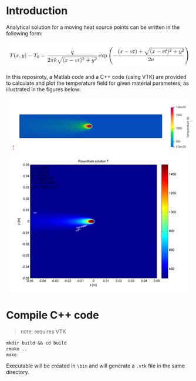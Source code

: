 # Introduction

Analytical solution for a moving heat source points can be written in the following form:

![equation](figures/equation.png)

In this reposiroty, a Matlab code and a C++ code (using VTK) are provided to calculate and plot the temperature field for given material parameters; as illustrated in the figures below:

![rosenthal_vtk](figures/rosenthal_vtk.png)
![rosenthal_m](figures/rosenthal_m.png)

# Compile C++ code

> note: requires VTK

```
mkdir build && cd build
cmake ..
make
```

Executable will be created in `\bin` and will generate a `.vtk` file in the same directory. 
